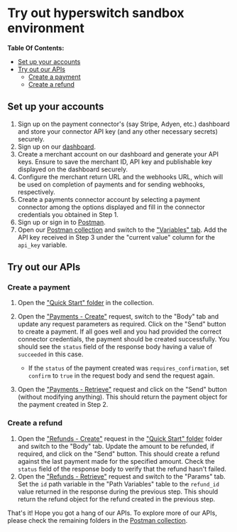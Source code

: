# Try out hyperswitch sandbox environment

**Table Of Contents:**

- [Set up your accounts](#set-up-your-accounts)
- [Try out our APIs](#try-out-our-apis)
  - [Create a payment](#create-a-payment)
  - [Create a refund](#create-a-refund)

## Set up your accounts

1. Sign up on the payment connector's (say Stripe, Adyen, etc.) dashboard and
   store your connector API key (and any other necessary secrets) securely.
2. Sign up on our [dashboard][dashboard].
3. Create a merchant account on our dashboard and generate your API keys.
   Ensure to save the merchant ID, API key and publishable key displayed on the
   dashboard securely.
4. Configure the merchant return URL and the webhooks URL, which will be used
   on completion of payments and for sending webhooks, respectively.
5. Create a payments connector account by selecting a payment connector among
   the options displayed and fill in the connector credentials you obtained in
   Step 1.
6. Sign up or sign in to [Postman][postman].
7. Open our [Postman collection][postman-collection] and switch to the
   ["Variables" tab][variables].
   Add the API key received in Step 3 under the "current value" column for the
   `api_key` variable.

## Try out our APIs

### Create a payment

1. Open the ["Quick Start" folder][quick-start] in the collection.
2. Open the ["Payments - Create"][payments-create] request, switch to the "Body"
   tab and update any request parameters as required.
   Click on the "Send" button to create a payment.
   If all goes well and you had provided the correct connector credentials, the
   payment should be created successfully.
   You should see the `status` field of the response body having a value of
   `succeeded` in this case.

   - If the `status` of the payment created was `requires_confirmation`, set
     `confirm` to `true` in the request body and send the request again.

3. Open the ["Payments - Retrieve"][payments-retrieve] request and click on the
   "Send" button (without modifying anything).
   This should return the payment object for the payment created in Step 2.

### Create a refund

1. Open the ["Refunds - Create"][refunds-create] request in the
   ["Quick Start" folder][quick-start] folder and switch to the "Body" tab.
   Update the amount to be refunded, if required, and click on the "Send" button.
   This should create a refund against the last payment made for the specified
   amount.
   Check the `status` field of the response body to verify that the refund
   hasn't failed.
2. Open the ["Refunds - Retrieve"][refunds-retrieve] request and switch to the
   "Params" tab.
   Set the `id` path variable in the "Path Variables" table to the `refund_id`
   value returned in the response during the previous step.
   This should return the refund object for the refund created in the previous
   step.

That's it!
Hope you got a hang of our APIs.
To explore more of our APIs, please check the remaining folders in the
[Postman collection][postman-collection].

[dashboard]: https://orca-dahboard.netlify.app
[postman]: https://www.postman.com
[postman-collection]: https://www.postman.com/hyperswitch/workspace/hyperswitch/collection/25176183-e36f8e3d-078c-4067-a273-f456b6b724ed
[variables]: https://www.postman.com/hyperswitch/workspace/hyperswitch/collection/25176183-e36f8e3d-078c-4067-a273-f456b6b724ed?tab=variables
[quick-start]: https://www.postman.com/hyperswitch/workspace/hyperswitch/folder/25176183-0103918c-6611-459b-9faf-354dee8e4437
[payments-create]: https://www.postman.com/hyperswitch/workspace/hyperswitch/request/25176183-9b4ad6a8-fbdd-4919-8505-c75c83bdf9d6
[payments-retrieve]: https://www.postman.com/hyperswitch/workspace/hyperswitch/request/25176183-11995c9b-8a34-4afd-a6ce-e8645693929b
[refunds-create]: https://www.postman.com/hyperswitch/workspace/hyperswitch/request/25176183-5b15d068-db9e-48a5-9ee9-3a70c0aac944
[refunds-retrieve]: https://www.postman.com/hyperswitch/workspace/hyperswitch/request/25176183-c50c32af-5ceb-4ab6-aca7-85f6b32df9d3
